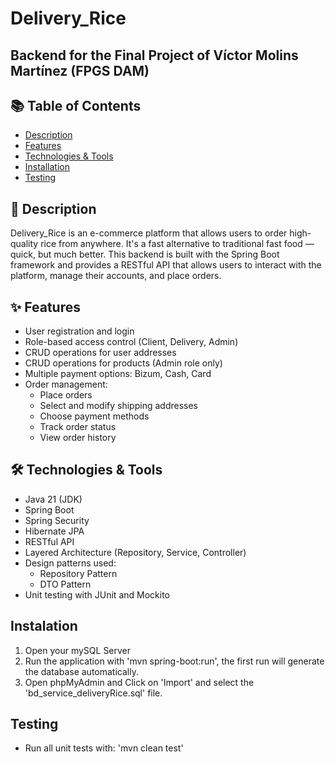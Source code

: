 # Delivery_Rice
## Backend for the Final Project of Víctor Molins Martínez (FPGS DAM)

## 📚 Table of Contents


- [Description](#Description)
- [Features](#Features)
- [Technologies & Tools](#Technologies_&_Tools)
- [Installation](#Installation)
- [Testing](#testing)

## 📝 Description
Delivery_Rice is an e-commerce platform that allows users to order high-quality rice from anywhere. It's a fast alternative to traditional fast food — quick, but much better.
This backend is built with the Spring Boot framework and provides a RESTful API that allows users to interact with the platform, manage their accounts, and place orders.

## ✨ Features
- User registration and login
- Role-based access control (Client, Delivery, Admin)
- CRUD operations for user addresses
- CRUD operations for products (Admin role only)
- Multiple payment options: Bizum, Cash, Card
- Order management:
  - Place orders
  - Select and modify shipping addresses
  - Choose payment methods
  - Track order status
  - View order history

## 🛠️ Technologies & Tools
- Java 21 (JDK)
- Spring Boot
- Spring Security
- Hibernate JPA
- RESTful API
- Layered Architecture (Repository, Service, Controller)
- Design patterns used:
  - Repository Pattern
  - DTO Pattern
- Unit testing with JUnit and Mockito

## Instalation
1. Open your mySQL Server
2. Run the application with 'mvn spring-boot:run', the first run will generate the database automatically.
3. Open phpMyAdmin and Click on 'Import' and select the 'bd_service_deliveryRice.sql' file.

## Testing
- Run all unit tests with: 'mvn clean test' 